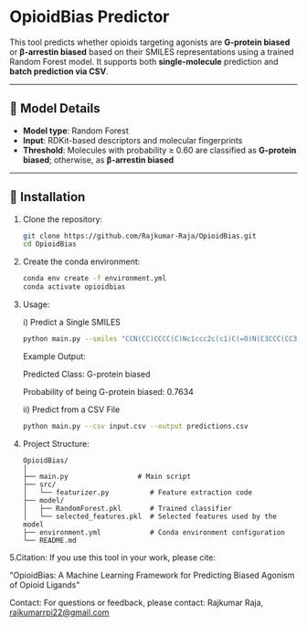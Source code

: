 # OpioidBias Predictor

This tool predicts whether opioids targeting agonists are **G-protein biased** or **β-arrestin biased** based on their SMILES representations using a trained Random Forest model. 
It supports both **single-molecule** prediction and **batch prediction via CSV**.

---

## 🧪 Model Details

- **Model type**: Random Forest
- **Input**: RDKit-based descriptors and molecular fingerprints
- **Threshold**: Molecules with probability ≥ 0.60 are classified as **G-protein biased**; otherwise, as **β-arrestin biased**

---

## 🔧 Installation

1. Clone the repository:
   ```bash
   git clone https://github.com/Rajkumar-Raja/OpioidBias.git
   cd OpioidBias

2. Create the conda environment:
   ```bash
   conda env create -f environment.yml
   conda activate opioidbias
   

3. Usage:
   
   i) Predict a Single SMILES
   ```bash
   python main.py --smiles "CCN(CC)CCCC(C)Nc1ccc2c(c1)C(=O)N(C3CCC(CC3)NC(=O)OC(C)(C)C)C2=O"
   ```
   Example Output:
   
   Predicted Class: G-protein biased
   
   Probability of being G-protein biased: 0.7634

   ii)  Predict from a CSV File
   ```bash
   python main.py --csv input.csv --output predictions.csv

5. Project Structure:
   ```
   OpioidBias/
   │
   ├── main.py                 # Main script
   ├── src/
   │   └── featurizer.py          # Feature extraction code
   ├── model/
   │   ├── RandomForest.pkl       # Trained classifier
   │   └── selected_features.pkl  # Selected features used by the model
   ├── environment.yml            # Conda environment configuration
   └── README.md
   ```
5.Citation:
  If you use this tool in your work, please cite:

  "OpioidBias: A Machine Learning Framework for Predicting Biased Agonism of Opioid Ligands"

Contact:
For questions or feedback, please contact:
Rajkumar Raja,
rajkumarrpi22@gmail.com
